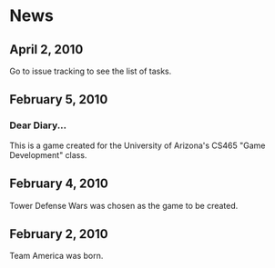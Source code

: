 # News #
## April 2, 2010 ##
Go to issue tracking to see the list of tasks.
## February 5, 2010 ##
### Dear Diary... ###
This is a game created for the University of Arizona's CS465 "Game Development" class.
## February 4, 2010 ##
Tower Defense Wars was chosen as the game to be created.
## February 2, 2010 ##
Team America was born.